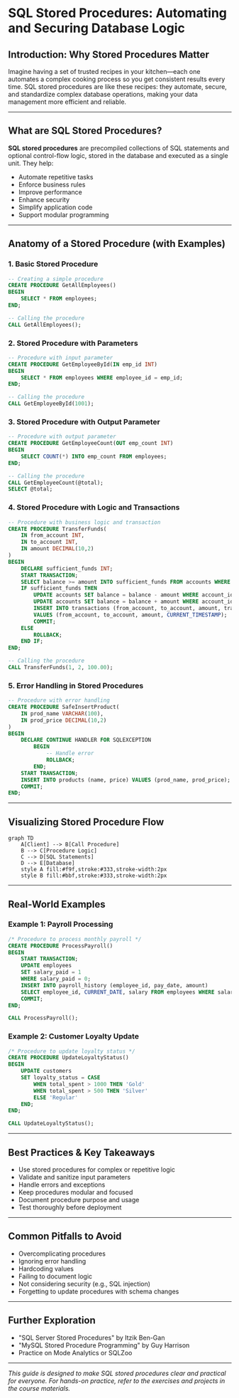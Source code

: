 # SQL Stored Procedures: Automating and Securing Database Logic

## Introduction: Why Stored Procedures Matter
Imagine having a set of trusted recipes in your kitchen—each one automates a complex cooking process so you get consistent results every time. SQL stored procedures are like these recipes: they automate, secure, and standardize complex database operations, making your data management more efficient and reliable.

---

## What are SQL Stored Procedures?
**SQL stored procedures** are precompiled collections of SQL statements and optional control-flow logic, stored in the database and executed as a single unit. They help:
- Automate repetitive tasks
- Enforce business rules
- Improve performance
- Enhance security
- Simplify application code
- Support modular programming

---

## Anatomy of a Stored Procedure (with Examples)

### 1. Basic Stored Procedure
```sql
-- Creating a simple procedure
CREATE PROCEDURE GetAllEmployees()
BEGIN
    SELECT * FROM employees;
END;

-- Calling the procedure
CALL GetAllEmployees();
```

### 2. Stored Procedure with Parameters
```sql
-- Procedure with input parameter
CREATE PROCEDURE GetEmployeeById(IN emp_id INT)
BEGIN
    SELECT * FROM employees WHERE employee_id = emp_id;
END;

-- Calling the procedure
CALL GetEmployeeById(1001);
```

### 3. Stored Procedure with Output Parameter
```sql
-- Procedure with output parameter
CREATE PROCEDURE GetEmployeeCount(OUT emp_count INT)
BEGIN
    SELECT COUNT(*) INTO emp_count FROM employees;
END;

-- Calling the procedure
CALL GetEmployeeCount(@total);
SELECT @total;
```

### 4. Stored Procedure with Logic and Transactions
```sql
-- Procedure with business logic and transaction
CREATE PROCEDURE TransferFunds(
    IN from_account INT,
    IN to_account INT,
    IN amount DECIMAL(10,2)
)
BEGIN
    DECLARE sufficient_funds INT;
    START TRANSACTION;
    SELECT balance >= amount INTO sufficient_funds FROM accounts WHERE account_id = from_account;
    IF sufficient_funds THEN
        UPDATE accounts SET balance = balance - amount WHERE account_id = from_account;
        UPDATE accounts SET balance = balance + amount WHERE account_id = to_account;
        INSERT INTO transactions (from_account, to_account, amount, transaction_date)
        VALUES (from_account, to_account, amount, CURRENT_TIMESTAMP);
        COMMIT;
    ELSE
        ROLLBACK;
    END IF;
END;

-- Calling the procedure
CALL TransferFunds(1, 2, 100.00);
```

### 5. Error Handling in Stored Procedures
```sql
-- Procedure with error handling
CREATE PROCEDURE SafeInsertProduct(
    IN prod_name VARCHAR(100),
    IN prod_price DECIMAL(10,2)
)
BEGIN
    DECLARE CONTINUE HANDLER FOR SQLEXCEPTION
        BEGIN
            -- Handle error
            ROLLBACK;
        END;
    START TRANSACTION;
    INSERT INTO products (name, price) VALUES (prod_name, prod_price);
    COMMIT;
END;
```

---

## Visualizing Stored Procedure Flow
```mermaid
graph TD
    A[Client] --> B[Call Procedure]
    B --> C[Procedure Logic]
    C --> D[SQL Statements]
    D --> E[Database]
    style A fill:#f9f,stroke:#333,stroke-width:2px
    style B fill:#bbf,stroke:#333,stroke-width:2px
```

---

## Real-World Examples

### Example 1: Payroll Processing
```sql
/* Procedure to process monthly payroll */
CREATE PROCEDURE ProcessPayroll()
BEGIN
    START TRANSACTION;
    UPDATE employees
    SET salary_paid = 1
    WHERE salary_paid = 0;
    INSERT INTO payroll_history (employee_id, pay_date, amount)
    SELECT employee_id, CURRENT_DATE, salary FROM employees WHERE salary_paid = 1;
    COMMIT;
END;

CALL ProcessPayroll();
```

### Example 2: Customer Loyalty Update
```sql
/* Procedure to update loyalty status */
CREATE PROCEDURE UpdateLoyaltyStatus()
BEGIN
    UPDATE customers
    SET loyalty_status = CASE
        WHEN total_spent > 1000 THEN 'Gold'
        WHEN total_spent > 500 THEN 'Silver'
        ELSE 'Regular'
    END;
END;

CALL UpdateLoyaltyStatus();
```

---

## Best Practices & Key Takeaways
- Use stored procedures for complex or repetitive logic
- Validate and sanitize input parameters
- Handle errors and exceptions
- Keep procedures modular and focused
- Document procedure purpose and usage
- Test thoroughly before deployment

---

## Common Pitfalls to Avoid
- Overcomplicating procedures
- Ignoring error handling
- Hardcoding values
- Failing to document logic
- Not considering security (e.g., SQL injection)
- Forgetting to update procedures with schema changes

---

## Further Exploration
- "SQL Server Stored Procedures" by Itzik Ben-Gan
- "MySQL Stored Procedure Programming" by Guy Harrison
- Practice on Mode Analytics or SQLZoo

---
*This guide is designed to make SQL stored procedures clear and practical for everyone. For hands-on practice, refer to the exercises and projects in the course materials.* 